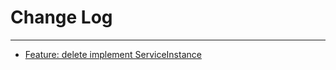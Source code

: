 # Change Log
---

- [Feature: delete implement ServiceInstance](https://github.com/Tencent/spring-cloud-tencent/pull/481)